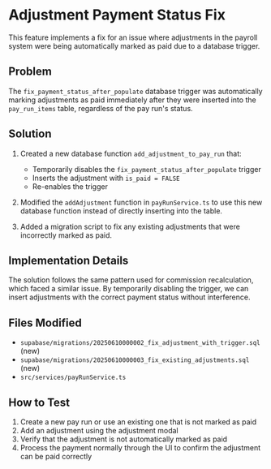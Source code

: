 # Adjustment Payment Status Fix

This feature implements a fix for an issue where adjustments in the payroll system were being automatically marked as paid due to a database trigger.

## Problem

The `fix_payment_status_after_populate` database trigger was automatically marking adjustments as paid immediately after they were inserted into the `pay_run_items` table, regardless of the pay run's status.

## Solution

1. Created a new database function `add_adjustment_to_pay_run` that:
   - Temporarily disables the `fix_payment_status_after_populate` trigger
   - Inserts the adjustment with `is_paid = FALSE`
   - Re-enables the trigger

2. Modified the `addAdjustment` function in `payRunService.ts` to use this new database function instead of directly inserting into the table.

3. Added a migration script to fix any existing adjustments that were incorrectly marked as paid.

## Implementation Details

The solution follows the same pattern used for commission recalculation, which faced a similar issue. By temporarily disabling the trigger, we can insert adjustments with the correct payment status without interference.

## Files Modified

- `supabase/migrations/20250610000002_fix_adjustment_with_trigger.sql` (new)
- `supabase/migrations/20250610000003_fix_existing_adjustments.sql` (new)
- `src/services/payRunService.ts`

## How to Test

1. Create a new pay run or use an existing one that is not marked as paid
2. Add an adjustment using the adjustment modal
3. Verify that the adjustment is not automatically marked as paid
4. Process the payment normally through the UI to confirm the adjustment can be paid correctly
